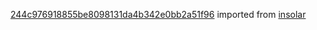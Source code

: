 [244c976918855be8098131da4b342e0bb2a51f96](https://github.com/insolar/insolar/commit/244c976918855be8098131da4b342e0bb2a51f96) imported from [insolar](https://github.com/insolar/insolar)
